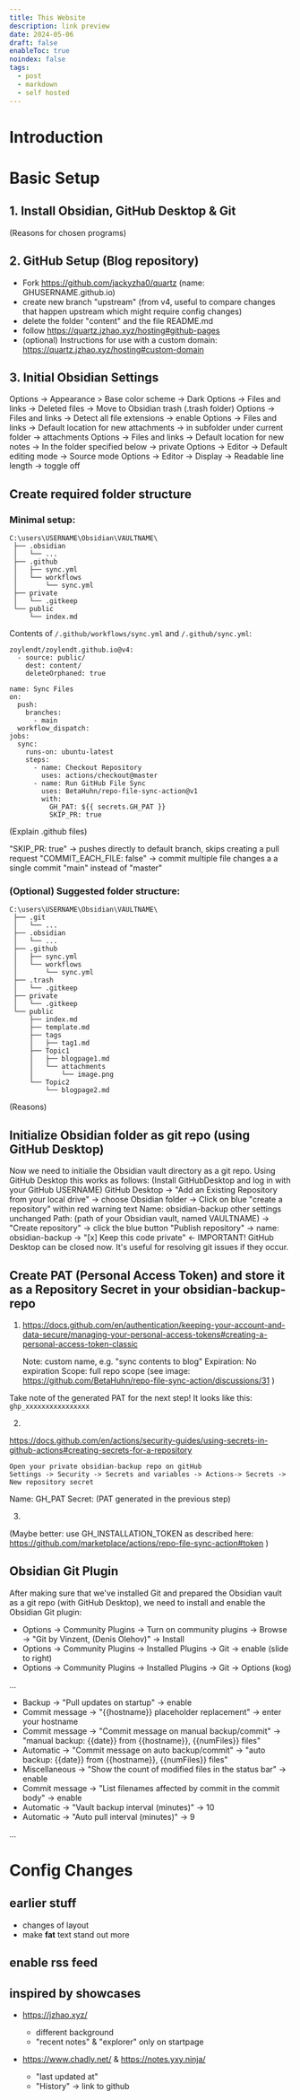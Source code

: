 ```yaml
---
title: This Website
description: link preview
date: 2024-05-06
draft: false
enableToc: true
noindex: false
tags:
  - post
  - markdown
  - self hosted
---
```

 
# Introduction

# Basic Setup

## 1. Install Obsidian, GitHub Desktop & Git

 (Reasons for chosen programs)

## 2. GitHub Setup (Blog repository)

- Fork https://github.com/jackyzha0/quartz (name: GHUSERNAME.github.io)
- create new branch "upstream" (from v4, useful to compare changes that happen upstream which might require config changes)
- delete the folder "content" and the file README.md
- follow https://quartz.jzhao.xyz/hosting#github-pages
- (optional) Instructions for use with a custom domain: https://quartz.jzhao.xyz/hosting#custom-domain

## 3. Initial Obsidian Settings

Options -> Appearance > Base color scheme -> Dark
Options -> Files and links -> Deleted files -> Move to Obsidian trash (.trash folder)
Options -> Files and links -> Detect all file extensions -> enable
Options -> Files and links -> Default location for new attachments -> in subfolder under current folder -> attachments
Options -> Files and links -> Default location for new notes -> In the folder specified below -> private
Options -> Editor -> Default editing mode -> Source mode
Options -> Editor -> Display -> Readable line length -> toggle off

## Create required folder structure

### Minimal setup:

```
C:\users\USERNAME\Obsidian\VAULTNAME\
 ├── .obsidian
 │   └── ...
 ├── .github
 │   ├── sync.yml
 │   └── workflows
 │       └── sync.yml
 ├── private
 │   └── .gitkeep
 └── public
     └── index.md
```

Contents of `/.github/workflows/sync.yml` and `/.github/sync.yml`:

``` "/.github/sync.yml"
zoylendt/zoylendt.github.io@v4:
  - source: public/
    dest: content/
    deleteOrphaned: true
```

``` "/.github/workflows/sync.yml"
name: Sync Files
on:
  push:
    branches:
      - main
  workflow_dispatch:
jobs:
  sync:
    runs-on: ubuntu-latest
    steps:
      - name: Checkout Repository
        uses: actions/checkout@master
      - name: Run GitHub File Sync
        uses: BetaHuhn/repo-file-sync-action@v1
        with:
          GH_PAT: ${{ secrets.GH_PAT }}
          SKIP_PR: true
```

 (Explain .github files)

  "SKIP_PR: true" -> pushes directly to default branch, skips creating a pull request
  "COMMIT_EACH_FILE: false" -> commit multiple file changes a a single commit
  "main" instead of "master"

### (Optional) Suggested folder structure:

```
C:\users\USERNAME\Obsidian\VAULTNAME\
 ├── .git
 │   └── ...
 ├── .obsidian
 │   └── ...
 ├── .github
 │   ├── sync.yml
 │   └── workflows
 │       └── sync.yml
 ├── .trash
 │   └── .gitkeep
 ├── private
 │   └── .gitkeep
 └── public
     ├── index.md
     ├── template.md
     ├── tags
     │   ├── tag1.md
     ├── Topic1
     │   ├── blogpage1.md
     │   └── attachments
     │       └── image.png
     └── Topic2
         └── blogpage2.md
```

 (Reasons)

## Initialize Obsidian folder as git repo (using GitHub Desktop)

   Now we need to initialie the Obsidian vault directory as a git repo. Using GitHub Desktop this works as follows:
      (Install GitHubDesktop and log in with your GitHub USERNAME)
      GitHub Desktop -> "Add an Existing Repository from your local drive" -> choose Obsidian folder -> Click on blue "create a repository" within red warning text
        Name: obsidian-backup
        other settings unchanged
          Path: (path of your Obsidian vault, named VAULTNAME)
      -> "Create repository"
      -> click the blue button "Publish repository"
         -> name: obsidian-backup
         -> "[x] Keep this code private"  <- IMPORTANT!
      GitHub Desktop can be closed now. It's useful for resolving git issues if they occur.

## Create PAT (Personal Access Token) and store it as a Repository Secret in your obsidian-backup-repo

1. https://docs.github.com/en/authentication/keeping-your-account-and-data-secure/managing-your-personal-access-tokens#creating-a-personal-access-token-classic

   Note: custom name, e.g. "sync contents to blog"
   Expiration: No expiration
   Scope: full repo scope (see image: https://github.com/BetaHuhn/repo-file-sync-action/discussions/31 )

Take note of the generated PAT for the next step! It looks like this: `ghp_xxxxxxxxxxxxxxxx`

2.
https://docs.github.com/en/actions/security-guides/using-secrets-in-github-actions#creating-secrets-for-a-repository

    Open your private obsidian-backup repo on gitHub
    Settings -> Security -> Secrets and variables -> Actions-> Secrets -> New repository secret

   Name: GH_PAT
   Secret: (PAT generated in the previous step)

3.
(Maybe better: use GH_INSTALLATION_TOKEN as described here: https://github.com/marketplace/actions/repo-file-sync-action#token )

## Obsidian Git Plugin

After making sure that we've installed Git and prepared the Obsidian vault as a git repo (with GitHub Desktop), we need to install and enable the Obsidian Git plugin:

   - Options -> Community Plugins -> Turn on community plugins -> Browse -> "Git by Vinzent, (Denis Olehov)" -> Install
   - Options -> Community Plugins -> Installed Plugins -> Git -> enable (slide to right)
   - Options -> Community Plugins -> Installed Plugins -> Git -> Options (kog)

...

   - Backup -> "Pull updates on startup" -> enable
   - Commit message -> "{{hostname}} placeholder replacement" -> enter your hostname
   - Commit message -> "Commit message on manual backup/commit" -> "manual backup: {{date}} from {{hostname}}, {{numFiles}} files"
   - Automatic -> "Commit message on auto backup/commit" -> "auto backup: {{date}} from {{hostname}}, {{numFiles}} files"
   - Miscellaneous -> "Show the count of modified files in the status bar" -> enable
   - Commit message -> "List filenames affected by commit in the commit body" -> enable
   - Automatic -> "Vault backup interval (minutes)" -> 10
   - Automatic -> "Auto pull interval (minutes)" -> 9

...

# Config Changes

## earlier stuff
  - changes of layout
  - make **fat** text stand out more

## enable rss feed

## inspired by showcases

- https://jzhao.xyz/
  - different background
  - "recent notes" & "explorer" only on startpage

- https://www.chadly.net/ & https://notes.yxy.ninja/
  - "last updated at"
  - "History" -> link to github
